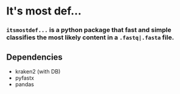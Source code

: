 # It's most def...

### `itsmostdef...` is a python package that fast and simple classifies the most likely content in a `.fastq|.fasta` file.


## Dependencies
* kraken2 (with DB)
* pyfastx 
* pandas
